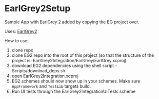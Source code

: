 # EarlGrey2Setup
Sample App with EarlGrey 2 added by copying the EG project over.

Uses:
[EarlGrey2](https://github.com/google/EarlGrey/tree/earlgrey2)



How to use:
1. clone repo
2. clone EG2 repo into the root of this project (so that the structure of the project is: EarlGrey2Integration/EarlGrey/EarlGrey.xcproj)
3. download EG2 dependencies using the shell script - Scripts/download_deps.sh
4. open EarlGrey2Integration.xcproj
5. EG2 schemes should now show up in your schemes. Make sure `AppFramework` and `TestLib` targets build.
6. Run UI tests through the EarlGrey2IntegrationUITests scheme
